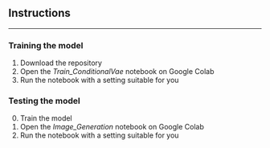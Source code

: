 ## Instructions 

-----------------------------------

### Training the model

1. Download the repository
2. Open the *Train_ConditionalVae* notebook on Google Colab
3. Run the notebook with a setting suitable for you 

### Testing the model

0. Train the model 
1. Open the *Image_Generation* notebook on Google Colab
3. Run the notebook with a setting suitable for you 





